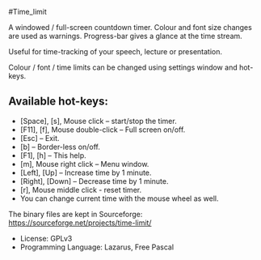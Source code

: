 #Time_limit

A windowed / full-screen countdown timer. Colour and font size changes
are used as warnings. Progress-bar gives a glance at the time stream.

Useful for time-tracking  of your speech, lecture or presentation.

Colour / font / time limits can be changed using
settings window and hot-keys.

Available hot-keys:
-------------------

- [Space], [s], Mouse click – start/stop the timer.
- [F11], [f], Mouse double-click  – Full screen on/off.
- [Esc] – Exit.
- [b] – Border-less on/off.
- [F1], [h] – This help.
- [m], Mouse right click – Menu window.
- [Left], [Up] – Increase time by 1 minute.
- [Right], [Down] – Decrease time by 1 minute.
- [r], Mouse middle click - reset timer.
- You can change current time with the mouse wheel as well.


The binary files are kept in Sourceforge:
https://sourceforge.net/projects/time-limit/

- License: GPLv3
- Programming Language: Lazarus, Free Pascal
